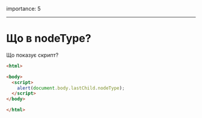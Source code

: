 importance: 5

---

# Що в nodeType?

Що показує скрипт?

```html
<html>

<body>
  <script>
    alert(document.body.lastChild.nodeType);
  </script>
</body>

</html>
```
